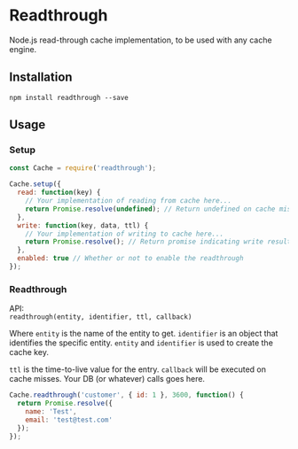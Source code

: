 # Readthrough
Node.js read-through cache implementation, to be used with any cache engine.

## Installation
`npm install readthrough --save`

## Usage

### Setup
```js
const Cache = require('readthrough');

Cache.setup({
  read: function(key) {
    // Your implementation of reading from cache here...
    return Promise.resolve(undefined); // Return undefined on cache misses
  },
  write: function(key, data, ttl) {
    // Your implementation of writing to cache here...
    return Promise.resolve(); // Return promise indicating write result
  },
  enabled: true // Whether or not to enable the readthrough 
});
```

### Readthrough

API:<br/>
`readthrough(entity, identifier, ttl, callback)`

Where `entity` is the name of the entity to get. `identifier` is an object that
identifies the specific entity. `entity` and `identifier` is used to create
the cache key.

`ttl` is the time-to-live value for the entry. `callback` will be executed on
cache misses. Your DB (or whatever) calls goes here.

```js
Cache.readthrough('customer', { id: 1 }, 3600, function() {
  return Promise.resolve({
    name: 'Test',
    email: 'test@test.com'
  });
});
```

